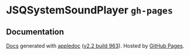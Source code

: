 # JSQSystemSoundPlayer `gh-pages`

## Documentation

[Docs](http://www.jessesquires.com/JSQSystemSoundPlayer/) generated with [appledoc](https://github.com/tomaz/appledoc) ([v2.2 build 963](https://github.com/tomaz/appledoc/releases/tag/v2.2-963)). Hosted by [GitHub Pages](https://pages.github.com).

